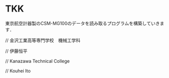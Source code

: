 # TKK

東京航空計器製のCSM-MG100のデータを読み取るプログラムを構築していきます．


// 金沢工業高等専門学校　機械工学科

// 伊藤恒平

// Kanazawa Technical College

// Kouhei Ito
